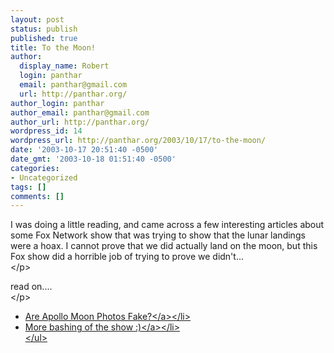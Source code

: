 ```yaml
---
layout: post
status: publish
published: true
title: To the Moon!
author:
  display_name: Robert
  login: panthar
  email: panthar@gmail.com
  url: http://panthar.org/
author_login: panthar
author_email: panthar@gmail.com
author_url: http://panthar.org/
wordpress_id: 14
wordpress_url: http://panthar.org/2003/10/17/to-the-moon/
date: '2003-10-17 20:51:40 -0500'
date_gmt: '2003-10-18 01:51:40 -0500'
categories:
- Uncategorized
tags: []
comments: []
---
```

<p>
I was doing a little reading, and came across a few interesting articles about some Fox Network show that was trying to show that the lunar landings were a hoax.  I cannot prove that we did actually land on the moon, but this Fox show did a horrible job of trying to prove we didn't...<br />
<&#47;p></p>
<p>
read on....<br />
<&#47;p></p>
<ul>
<li><a href="http:&#47;&#47;www.iangoddard.net&#47;moon01.htm">Are Apollo Moon Photos Fake?<&#47;a><&#47;li>
<li><a href="http:&#47;&#47;www.badastronomy.com&#47;bad&#47;tv&#47;foxapollo.html">More bashing of the show :)<&#47;a><&#47;li><br />
<&#47;ul></p>
